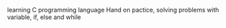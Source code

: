 learning C programming language
Hand on pactice, solving problems
with variable, if, else and while
